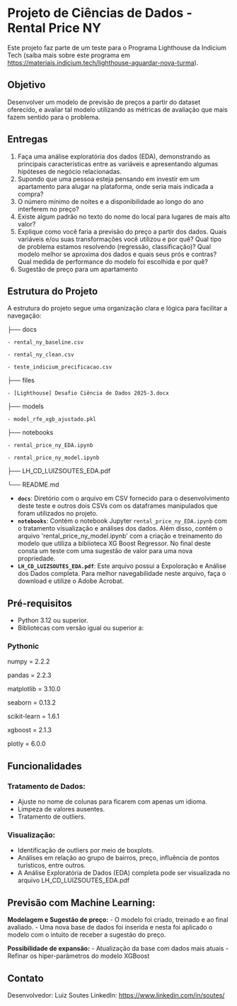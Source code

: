# Projeto de Ciências de Dados - Rental Price NY

Este projeto faz parte de um teste para o Programa Lighthouse da Indicium Tech (saiba mais sobre este programa em https://materiais.indicium.tech/lighthouse-aguardar-nova-turma).

## Objetivo
Desenvolver um modelo de previsão de preços a partir do dataset oferecido, e avaliar
tal modelo utilizando as métricas de avaliação
que mais fazem sentido para o problema.

## Entregas
1. Faça uma análise exploratória dos dados (EDA), demonstrando as principais características entre as variáveis e apresentando algumas hipóteses de negócio relacionadas.
2. Supondo que uma pessoa esteja pensando em investir em um apartamento para alugar na
plataforma, onde seria mais indicada a compra?
3. O número mínimo de noites e a disponibilidade ao longo do ano interferem no preço?
4. Existe algum padrão no texto do nome do local para lugares de mais alto valor?
5. Explique como você faria a previsão do preço a partir dos dados. Quais variáveis e/ou suas transformações você utilizou e por quê? Qual tipo de problema estamos resolvendo (regressão, classificação)? Qual modelo melhor se aproxima dos dados e quais seus prós e contras? Qual medida de performance do modelo foi escolhida e por quê?
6. Sugestão de preço para um apartamento


## Estrutura do Projeto

A estrutura do projeto segue uma organização clara e lógica para facilitar a navegação:

├── docs

    - rental_ny_baseline.csv

    - rental_ny_clean.csv

    - teste_indicium_precificacao.csv

├── files

    - [Lighthouse] Desafio Ciência de Dados 2025-3.docx

├── models

    - model_rfe_xgb_ajustado.pkl

├── notebooks

    - rental_price_ny_EDA.ipynb

    - rental_price_ny_model.ipynb

├── LH_CD_LUIZSOUTES_EDA.pdf

└── README.md


- **`docs`**: Diretório com o arquivo em CSV fornecido para o desenvolvimento deste teste e outros dois CSVs com os dataframes manipulados que foram utilizados no projeto.
- **`notebooks`**: Contém o notebook Jupyter `rental_price_ny_EDA.ipynb` com o tratamento visualização e análises dos dados. Além disso, contém o arquivo 'rental_price_ny_model.ipynb' com a criação e treinamento do modelo que utiliza a biblioteca XG Boost Regressor. No final deste consta um teste com uma sugestão de valor para uma nova propriedade.
- **`LH_CD_LUIZSOUTES_EDA.pdf`**: Este arquivo possui a Expoloração e Análise dos Dados completa. Para melhor navegabilidade neste arquivo, faça o download e utilize o Adobe Acrobat.

## Pré-requisitos

- Python 3.12 ou superior.
- Bibliotecas com versão igual ou superior a:
### Pythonic 
numpy = 2.2.2

pandas = 2.2.3

matplotlib = 3.10.0

seaborn = 0.13.2

scikit-learn = 1.6.1

xgboost = 2.1.3

plotly = 6.0.0

## Funcionalidades
### Tratamento de Dados:
- Ajuste no nome de colunas para ficarem com apenas um idioma.
- Limpeza de valores ausentes.
- Tratamento de outliers.

### Visualização:
- Identificação de outliers por meio de boxplots.
- Análises em relação ao grupo de bairros, preço, influência de pontos turísticos, entre outros.
- A Análise Exploratória de Dados (EDA) completa pode ser visualizada no arquivo LH_CD_LUIZSOUTES_EDA.pdf


## Previsão com Machine Learning:
    
**Modelagem e Sugestão de preço:**
    - O modelo foi criado, treinado e ao final avaliado.
    - Uma nova base de dados foi inserida e nesta foi aplicado o modelo com o intuito de receber a sugestão do preço.
    
**Possibilidade de expansão:**
    - Atualização da base com dados mais atuais
    - Refinar os hiper-parâmetros do modelo XGBoost

## Contato
Desenvolvedor: Luiz Soutes
LinkedIn: https://www.linkedin.com/in/soutes/

